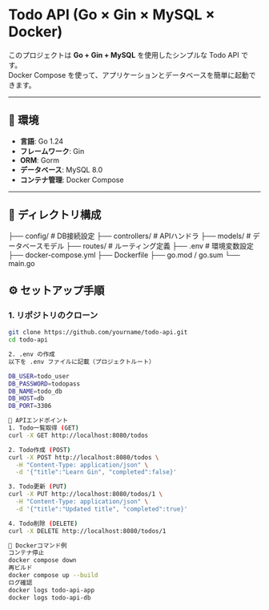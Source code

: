 ﻿# Todo API (Go × Gin × MySQL × Docker)

このプロジェクトは **Go + Gin + MySQL** を使用したシンプルな Todo API です。  
Docker Compose を使って、アプリケーションとデータベースを簡単に起動できます。

---

## 🚀 環境

- **言語**: Go 1.24
- **フレームワーク**: Gin
- **ORM**: Gorm
- **データベース**: MySQL 8.0
- **コンテナ管理**: Docker Compose

---

## 📂 ディレクトリ構成

├── config/ # DB接続設定
├── controllers/ # APIハンドラ
├── models/ # データベースモデル
├── routes/ # ルーティング定義
├── .env # 環境変数設定
├── docker-compose.yml
├── Dockerfile
├── go.mod / go.sum
└── main.go

## ⚙️ セットアップ手順

### 1. リポジトリのクローン
```bash
git clone https://github.com/yourname/todo-api.git
cd todo-api

2. .env の作成
以下を .env ファイルに記載（プロジェクトルート）

DB_USER=todo_user
DB_PASSWORD=todopass
DB_NAME=todo_db
DB_HOST=db
DB_PORT=3306

📡 APIエンドポイント
1. Todo一覧取得 (GET)
curl -X GET http://localhost:8080/todos

2. Todo作成 (POST)
curl -X POST http://localhost:8080/todos \
  -H "Content-Type: application/json" \
  -d '{"title":"Learn Gin", "completed":false}'

3. Todo更新 (PUT)
curl -X PUT http://localhost:8080/todos/1 \
  -H "Content-Type: application/json" \
  -d '{"title":"Updated title", "completed":true}'

4. Todo削除 (DELETE)
curl -X DELETE http://localhost:8080/todos/1

🐳 Dockerコマンド例
コンテナ停止
docker compose down
再ビルド
docker compose up --build
ログ確認
docker logs todo-api-app
docker logs todo-api-db